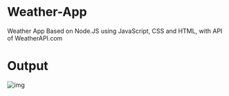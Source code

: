 # Weather-App
Weather App Based on Node.JS using JavaScript, CSS and HTML, with API of WeatherAPI.com 

# Output

![img](https://user-images.githubusercontent.com/32270549/176711682-982884a5-394e-41c1-be5a-cba386abca41.png)

